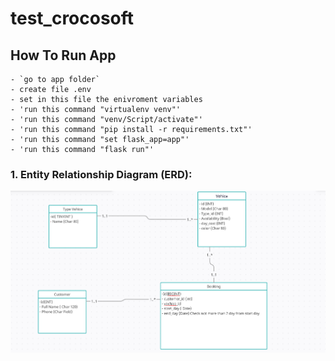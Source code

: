 # test_crocosoft


## How To Run App 

    - `go to app folder`
    - create file .env
    - set in this file the enivroment variables
    - 'run this command "virtualenv venv"'
    - 'run this command "venv/Script/activate"'
    - 'run this command "pip install -r requirements.txt"'
    - 'run this command "set flask_app=app"'
    - 'run this command "flask run"'


### 1. Entity Relationship Diagram (ERD):
![alt erd](https://github.com/ehapsamy0/test_crocosoft/blob/main/erd/Screenshot%20(8).png)
